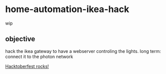 # home-automation-ikea-hack
wip

## objective
hack the ikea gateway to have a webserver controling the lights.
long term: connect it to the photon network

[Hacktoberfest rocks!](https://hacktoberfest.com)
